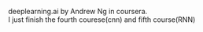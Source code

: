deeplearning.ai by Andrew Ng in coursera.  
I just finish the fourth courese(cnn) and fifth course(RNN)  
